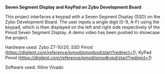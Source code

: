 **Seven Segment Display and KeyPad on Zybo Development Board**

This project interfaces a keypad with a Seven Segment Display (SSD) on the Zybo Development Board. The user inputs a single digit (0-9, A-F) using the keypad, which is then displayed on the left and right side respectively of the Pmod Seven Segment Display. A demo video has been pushed to showcase the project.

Hardware used: 
Zybo Z7-10/20, 
SSD Pmod (https://digilent.com/reference/pmod/pmodssd/start?redirect=1),
KyPad Pmod (https://digilent.com/reference/pmod/pmodkypd/start?redirect=1)

Software used: Xilinx Vivado
